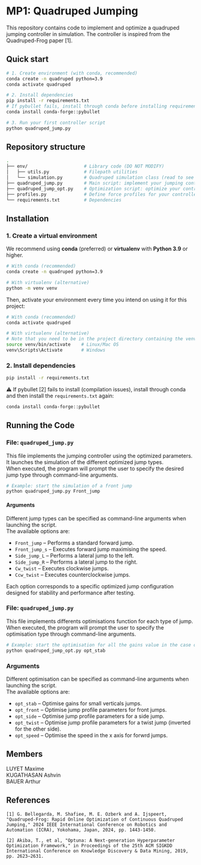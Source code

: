 # MP1: Quadruped Jumping

This repository contains code to implement and optimize a quadruped jumping controller in simulation.
The controller is inspired from the Quadruped-Frog paper [1].

## Quick start 

```bash
# 1. Create environment (with conda, recommended)
conda create -n quadruped python=3.9
conda activate quadruped

# 2. Install dependencies
pip install -r requirements.txt
# If pybullet fails, install through conda before installing requirements again:
conda install conda-forge::pybullet

# 3. Run your first controller script
python quadruped_jump.py
```

## Repository structure

```bash
.
├── env/                     # Library code (DO NOT MODIFY)
│   ├── utils.py             # Filepath utilities
│   └── simulation.py        # Quadruped simulation class (read to see available functions)
├── quadruped_jump.py        # Main script: implement your jumping controller here
├── quadruped_jump_opt.py    # Optimization script: optimize your controller with Optuna
├── profiles.py              # Define force profiles for your controller
└── requirements.txt         # Dependencies
```

## Installation

### 1. Create a virtual environment

We recommend using **conda** (preferred) or **virtualenv** with **Python 3.9** or higher.

```bash
# With conda (recommended)
conda create -n quadruped python=3.9

# With virtualenv (alternative)
python -m venv venv
```

Then, activate your environment every time you intend on using it for this project:

```bash
# With conda (recommended)
conda activate quadruped

# With virtualenv (alternative)
# Note that you need to be in the project directory containing the venv/ folder
source venv/bin/activate    # Linux/Mac OS
venv\Scripts\Activate       # Windows
```

### 2. Install dependencies


```bash
pip install -r requirements.txt
```

⚠️ If pybullet [2] fails to install (compilation issues), install through conda and then install the `requirements.txt` again:

```bash
conda install conda-forge::pybullet
```

## Running the Code

### File: `quadruped_jump.py`

This file implements the jumping controller using the optimized parameters.  
It launches the simulation of the different optimized jump types.  
When executed, the program will prompt the user to specify the desired jump type through command-line arguments.

```bash
# Example: start the simulation of a front jump
python quadruped_jump.py Front_jump
```
#### Arguments

Different jump types can be specified as command-line arguments when launching the script.  
The available options are:

- `Front_jump` – Performs a standard forward jump.  
- `Front_jump_s` – Executes forward jump maximising the speed.  
- `Side_jump_L` – Performs a lateral jump to the left.  
- `Side_jump_R` – Performs a lateral jump to the right.  
- `Cw_twist` – Executes clockwise jumps.
- `Ccw_twist` – Executes counterclockwise jumps.

Each option corresponds to a specific optimized jump configuration designed for stability and performance after testing.

### File: `quadruped_jump.py`
This file implements differents optimisations function for each type of jump. When executed, the program will prompt the user to specify the optimisation type through command-line arguments.
```bash
# Example: start the optimisation for all the gains value in the case of a vertical jump 
python quadruped_jump_opt.py opt_stab
```
### Arguments 
Different optimisation can be specified as command-line arguments when launching the script.  
The available options are:
- `opt_stab` – Optimise gains for small verticals jumps.
- `opt_front` – Optimise jump profile parameters for front jumps.
- `opt_side` – Optimise jump profile parameters for a side jump.
- `opt_twist` – Optimise jump profile parameters for a twist jump (inverted for the other side). 
- `opt_speed` – Optimise the speed in the x axis for forwrd jumps.

## Members
LUYET Maxime <br>
KUGATHASAN Ashvin <br>
BAUER Arthur


## References

```
[1] G. Bellegarda, M. Shafiee, M. E. Özberk and A. Ijspeert, "Quadruped-Frog: Rapid Online Optimization of Continuous Quadruped Jumping," 2024 IEEE International Conference on Robotics and Automation (ICRA), Yokohama, Japan, 2024, pp. 1443-1450.

[2] Akiba, T., et al, "Optuna: A Next-generation Hyperparameter Optimization Framework," in Proceedings of the 25th ACM SIGKDD International Conference on Knowledge Discovery & Data Mining, 2019, pp. 2623–2631.
```
